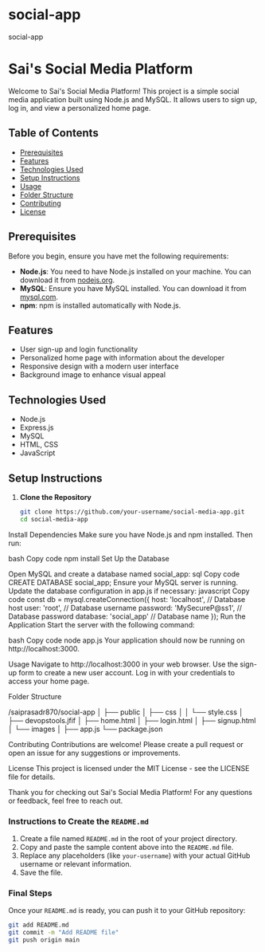 # social-app
social-app
# Sai's Social Media Platform

Welcome to Sai's Social Media Platform! This project is a simple social media application built using Node.js and MySQL. It allows users to sign up, log in, and view a personalized home page.

## Table of Contents
- [Prerequisites](#prerequisites)
- [Features](#features)
- [Technologies Used](#technologies-used)
- [Setup Instructions](#setup-instructions)
- [Usage](#usage)
- [Folder Structure](#folder-structure)
- [Contributing](#contributing)
- [License](#license)

## Prerequisites
Before you begin, ensure you have met the following requirements:

- **Node.js**: You need to have Node.js installed on your machine. You can download it from [nodejs.org](https://nodejs.org/).
- **MySQL**: Ensure you have MySQL installed. You can download it from [mysql.com](https://www.mysql.com/).
- **npm**: npm is installed automatically with Node.js.

## Features
- User sign-up and login functionality
- Personalized home page with information about the developer
- Responsive design with a modern user interface
- Background image to enhance visual appeal

## Technologies Used
- Node.js
- Express.js
- MySQL
- HTML, CSS
- JavaScript

## Setup Instructions

1. **Clone the Repository**
   ```bash
   git clone https://github.com/your-username/social-media-app.git
   cd social-media-app
Install Dependencies Make sure you have Node.js and npm installed. Then run:

bash
Copy code
npm install
Set Up the Database

Open MySQL and create a database named social_app:
sql
Copy code
CREATE DATABASE social_app;
Ensure your MySQL server is running.
Update the database configuration in app.js if necessary:
javascript
Copy code
const db = mysql.createConnection({
    host: 'localhost',      // Database host
    user: 'root',           // Database username
    password: 'MySecureP@ss1', // Database password
    database: 'social_app'   // Database name
});
Run the Application Start the server with the following command:

bash
Copy code
node app.js
Your application should now be running on http://localhost:3000.

Usage
Navigate to http://localhost:3000 in your web browser.
Use the sign-up form to create a new user account.
Log in with your credentials to access your home page.


Folder Structure

/saiprasadr870/social-app
│
├── public
│   ├── css
│   │   └── style.css
│   ├── devopstools.jfif
│   ├── home.html
│   ├── login.html
│   ├── signup.html
│   └── images
│
├── app.js
└── package.json


Contributing
Contributions are welcome! Please create a pull request or open an issue for any suggestions or improvements.

License
This project is licensed under the MIT License - see the LICENSE file for details.


Thank you for checking out Sai's Social Media Platform! For any questions or feedback, feel free to reach out.


### Instructions to Create the `README.md`
1. Create a file named `README.md` in the root of your project directory.
2. Copy and paste the sample content above into the `README.md` file.
3. Replace any placeholders (like `your-username`) with your actual GitHub username or relevant information.
4. Save the file.

### Final Steps
Once your `README.md` is ready, you can push it to your GitHub repository:

```bash
git add README.md
git commit -m "Add README file"
git push origin main

